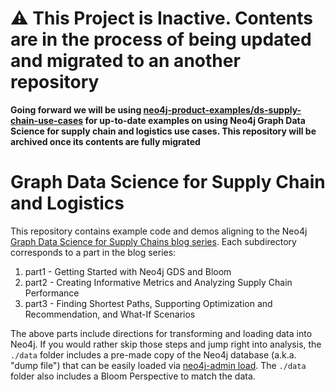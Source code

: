 # __:warning: This Project is Inactive. Contents are in the process of being updated and migrated to an another repository__

__Going forward we will be using [neo4j-product-examples/ds-supply-chain-use-cases](https://github.com/neo4j-product-examples/ds-supply-chain-use-cases) for up-to-date examples on using Neo4j Graph Data Science for supply chain and logistics use cases. This repository will be archived once its contents are fully migrated__

# Graph Data Science for Supply Chain and Logistics
This repository contains example code and demos aligning to the Neo4j [Graph Data Science for Supply Chains blog series](https://neo4j.com/developer-blog/supply-chain-neo4j-gds-bloom/). Each subdirectory corresponds to a part in the blog series:

1. part1 - Getting Started with Neo4j GDS and Bloom 
2. part2 - Creating Informative Metrics and Analyzing Supply Chain Performance
3. part3 - Finding Shortest Paths, Supporting Optimization and Recommendation, and What-If Scenarios

The above parts include directions for transforming and loading data into Neo4j.  If you would rather skip those steps and jump right into analysis, the `./data` folder includes a pre-made copy of the Neo4j database (a.k.a. "dump file") that can be easily loaded via [neo4j-admin load](https://neo4j.com/docs/operations-manual/current/backup-restore/restore-dump/).  The `./data` folder also includes a Bloom Perspective to match the data.
